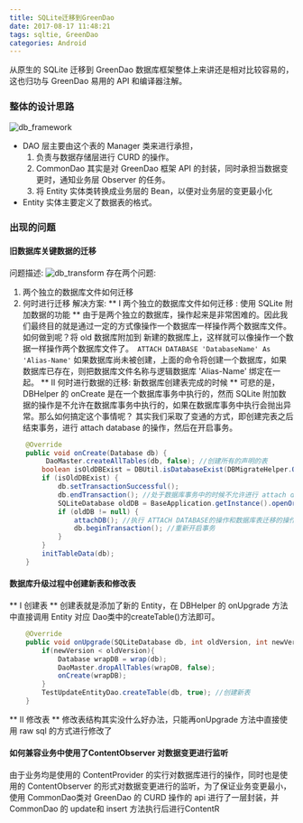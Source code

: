 ```yaml
---
title: SQLite迁移到GreenDao
date: 2017-08-17 11:48:21
tags: sqltie, GreenDao
categories: Android
---
```

从原生的 SQLite 迁移到 GreenDao 数据库框架整体上来讲还是相对比较容易的，这也归功与 GreenDao 易用的 API 和编译器注解。
### 整体的设计思路
![db_framework](SQLite迁移到GreenDao/db_framework.jpg)
- DAO 层主要由这个表的 Manager 类来进行承担，
    1. 负责与数据存储层进行 CURD 的操作。
    2. CommonDao 其实是对 GreenDao 框架 API 的封装，同时承担当数据变更时，通知业务层 Observer 的任务。
    3. 将 Entity 实体类转换成业务层的 Bean，以便对业务层的变更最小化
- Entity 实体主要定义了数据表的格式。
### 出现的问题
#### 旧数据库关键数据的迁移
问题描述:
![db_transform](SQLite迁移到GreenDao/db_transform.jpg)
存在两个问题:
1. 两个独立的数据库文件如何迁移
2. 何时进行迁移
解决方案:
** I 两个独立的数据库文件如何迁移  :  使用 SQLite 附加数据的功能 **
由于是两个独立的数据库，操作起来是非常困难的。因此我们最终目的就是通过一定的方式像操作一个数据库一样操作两个数据库文件。如何做到呢？将 old 数据库附加到 新建的数据库上，这样就可以像操作一个数据一样操作两个数据库文件了。` ATTACH DATABASE 'DatabaseName' As 'Alias-Name'` 如果数据库尚未被创建，上面的命令将创建一个数据库，如果数据库已存在，则把数据库文件名称与逻辑数据库 'Alias-Name' 绑定在一起。
** II 何时进行数据的迁移: 新数据库创建表完成的时候 **
可悲的是，DBHelper 的 onCreate 是在一个数据库事务中执行的，然而 SQLite 附加数据的操作是不允许在数据库事务中执行的，如果在数据库事务中执行会抛出异常。那么如何搞定这个事情呢？ 其实我们采取了变通的方式，即创建完表之后结束事务，进行 attach database 的操作，然后在开启事务。

```java
    @Override
    public void onCreate(Database db) {
         DaoMaster.createAllTables(db, false); //创建所有的声明的表
        boolean isOldDBExist = DBUtil.isDatabaseExist(DBMigrateHelper.OLD_DB_NAME);       
        if (isOldDBExist) {
            db.setTransactionSuccessful();
            db.endTransaction(); //处于数据库事务中的时候不允许进行 attach database 的操作，因此这里先结束事务，attach 完成之后再进行开启事务
            SQLiteDatabase oldDB = BaseApplication.getInstance().openOrCreateDatabase(DBMigrateHelper.OLD_DB_NAME, Context.MODE_PRIVATE, null);
            if (oldDB != null) {
                attachDB(); //执行 ATTACH DATABASE的操作和数据库表迁移的操作
                db.beginTransaction(); //重新开启事务
            }
        }
        initTableData(db);
    }
```
#### 数据库升级过程中创建新表和修改表
** I 创建表 **
创建表就是添加了新的 Entity，在 DBHelper 的 onUpgrade 方法中直接调用 Entity 对应 Dao类中的createTable()方法即可。
``` java
    @Override
    public void onUpgrade(SQLiteDatabase db, int oldVersion, int newVersion) {
        if(newVersion < oldVersion){
            Database wrapDB = wrap(db);
            DaoMaster.dropAllTables(wrapDB, false);
            onCreate(wrapDB);
        }
        TestUpdateEntityDao.createTable(db, true); //创建新表
    }
```
** II 修改表 **
修改表结构其实没什么好办法，只能再onUpgrade 方法中直接使用 raw sql 的方式进行修改了
#### 如何兼容业务中使用了ContentObserver 对数据变更进行监听
由于业务均是使用的 ContentProvider 的实行对数据库进行的操作，同时也是使用的 ContentObserver 的形式对数据变更进行的监听，为了保证业务变更最小，使用 CommonDao类对 GreenDao 的 CURD 操作的 api 进行了一层封装，并CommonDao 的 update和 insert 方法执行后进行ContentR